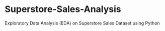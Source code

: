 # Superstore-Sales-Analysis
Exploratory Data Analysis (EDA) on Superstore Sales Dataset using Python
